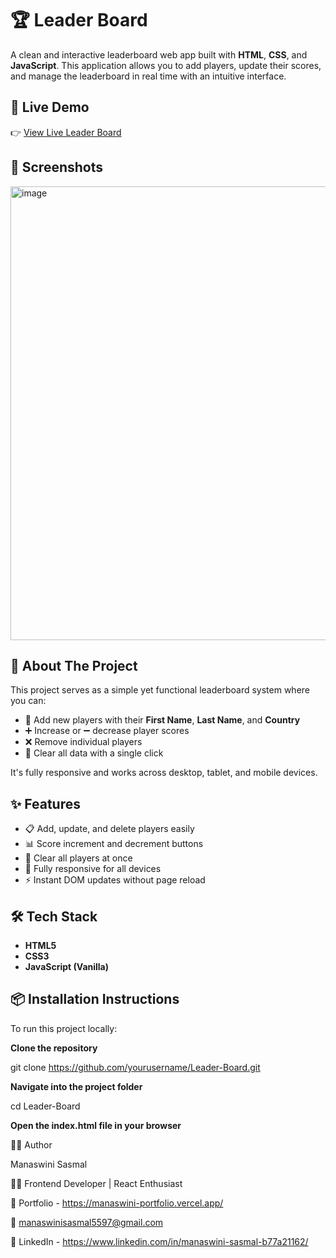# 🏆 Leader Board

A clean and interactive leaderboard web app built with **HTML**, **CSS**, and **JavaScript**. This application allows you to add players, update their scores, and manage the leaderboard in real time with an intuitive interface.

## 🚀 Live Demo

👉 [View Live Leader Board](https://monisasmal.github.io/Leader-Board/)  

## 📸 Screenshots

<img width="1366" height="726" alt="image" src="https://github.com/user-attachments/assets/8cb309a0-f868-4e88-be43-2053969a2088" />


## 📄 About The Project

This project serves as a simple yet functional leaderboard system where you can:
- 📝 Add new players with their **First Name**, **Last Name**, and **Country**
- ➕ Increase or ➖ decrease player scores
- ❌ Remove individual players
- 🧹 Clear all data with a single click

It's fully responsive and works across desktop, tablet, and mobile devices.

## ✨ Features

- 📋 Add, update, and delete players easily
- 📊 Score increment and decrement buttons
- 🧹 Clear all players at once
- 📱 Fully responsive for all devices
- ⚡ Instant DOM updates without page reload

## 🛠️ Tech Stack

- **HTML5**
- **CSS3**
- **JavaScript (Vanilla)**

## 📦 Installation Instructions

To run this project locally:

**Clone the repository**

git clone https://github.com/yourusername/Leader-Board.git

**Navigate into the project folder**

cd Leader-Board

**Open the index.html file in your browser**


🙋‍♀️ Author

Manaswini Sasmal

👩‍💻 Frontend Developer | React Enthusiast

🔗 Portfolio - https://manaswini-portfolio.vercel.app/

📧 manaswinisasmal5597@gmail.com

🔗 LinkedIn - https://www.linkedin.com/in/manaswini-sasmal-b77a21162/


